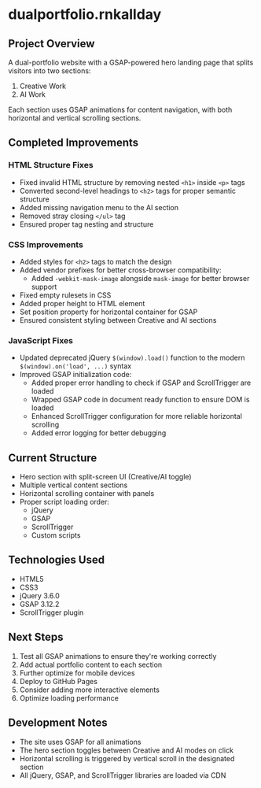 # dualportfolio.rnkallday

## Project Overview
A dual-portfolio website with a GSAP-powered hero landing page that splits visitors into two sections:
1. Creative Work
2. AI Work

Each section uses GSAP animations for content navigation, with both horizontal and vertical scrolling sections.

## Completed Improvements

### HTML Structure Fixes
- Fixed invalid HTML structure by removing nested `<h1>` inside `<p>` tags
- Converted second-level headings to `<h2>` tags for proper semantic structure
- Added missing navigation menu to the AI section
- Removed stray closing `</ul>` tag
- Ensured proper tag nesting and structure

### CSS Improvements
- Added styles for `<h2>` tags to match the design
- Added vendor prefixes for better cross-browser compatibility:
  - Added `-webkit-mask-image` alongside `mask-image` for better browser support
- Fixed empty rulesets in CSS
- Added proper height to HTML element
- Set position property for horizontal container for GSAP
- Ensured consistent styling between Creative and AI sections

### JavaScript Fixes
- Updated deprecated jQuery `$(window).load()` function to the modern `$(window).on('load', ...)` syntax
- Improved GSAP initialization code:
  - Added proper error handling to check if GSAP and ScrollTrigger are loaded
  - Wrapped GSAP code in document ready function to ensure DOM is loaded
  - Enhanced ScrollTrigger configuration for more reliable horizontal scrolling
  - Added error logging for better debugging

## Current Structure
- Hero section with split-screen UI (Creative/AI toggle)
- Multiple vertical content sections
- Horizontal scrolling container with panels
- Proper script loading order:
  - jQuery
  - GSAP
  - ScrollTrigger
  - Custom scripts

## Technologies Used
- HTML5
- CSS3
- jQuery 3.6.0
- GSAP 3.12.2
- ScrollTrigger plugin

## Next Steps
1. Test all GSAP animations to ensure they're working correctly
2. Add actual portfolio content to each section
3. Further optimize for mobile devices
4. Deploy to GitHub Pages
5. Consider adding more interactive elements
6. Optimize loading performance

## Development Notes
- The site uses GSAP for all animations
- The hero section toggles between Creative and AI modes on click
- Horizontal scrolling is triggered by vertical scroll in the designated section
- All jQuery, GSAP, and ScrollTrigger libraries are loaded via CDN